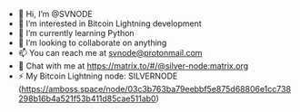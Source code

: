 - 👋 Hi, I’m @SVNODE
- 👀 I’m interested in Bitcoin Lightning development
- 🌱 I’m currently learning Python
- 💞️ I’m looking to collaborate on anything
- 📫 You can reach me at svnode@protonmail.com
- 💬 Chat with me at https://matrix.to/#/@silver-node:matrix.org
- ⚡ My Bitcoin Lightning node: SILVERNODE (https://amboss.space/node/03c3b763ba79eebbf5e875d68806e1cc738298b16b4a521f53b411d85cae511ab0)

<!---
SVNODE/SVNODE is a ✨ special ✨ repository because its `README.md` (this file) appears on your GitHub profile.
You can click the Preview link to take a look at your changes.
--->

